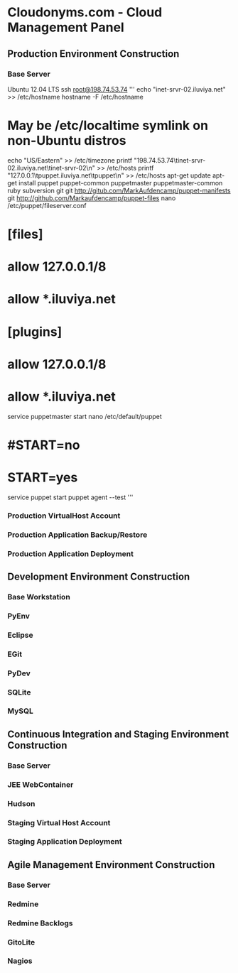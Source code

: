 # Cloudonyms.com - Cloud Management Panel
## Production Environment Construction
### Base Server
Ubuntu 12.04 LTS
ssh root@198.74.53.74
'''
echo "inet-srvr-02.iluviya.net" >> /etc/hostname
hostname -F /etc/hostname
# May be /etc/localtime symlink on non-Ubuntu distros
echo "US/Eastern" >> /etc/timezone
printf "198.74.53.74\tinet-srvr-02.iluviya.net\tinet-srvr-02\n" >> /etc/hosts
printf "127.0.0.1\tpuppet.iluviya.net\tpuppet\n"	>> /etc/hosts
apt-get update
apt-get install puppet puppet-common puppetmaster puppetmaster-common ruby subversion git
git http://gitub.com/MarkAufdencamp/puppet-manifests
git http://github.com/Markaufdencamp/puppet-files
nano /etc/puppet/fileserver.conf
#	[files]
#	allow 127.0.0.1/8
#	allow *.iluviya.net
#	[plugins]
#	allow 127.0.0.1/8
#	allow *.iluviya.net
service puppetmaster start
nano /etc/default/puppet
#	#START=no
#	START=yes
service puppet start
puppet agent --test
'''
### Production VirtualHost Account
### Production Application Backup/Restore
### Production Application Deployment
## Development Environment Construction
### Base Workstation
### PyEnv
### Eclipse
### EGit
### PyDev
### SQLite
### MySQL
## Continuous Integration and Staging Environment Construction
### Base Server
### JEE WebContainer
### Hudson
### Staging Virtual Host Account
### Staging Application Deployment
## Agile Management Environment Construction
### Base Server
### Redmine 
### Redmine Backlogs
### GitoLite
### Nagios